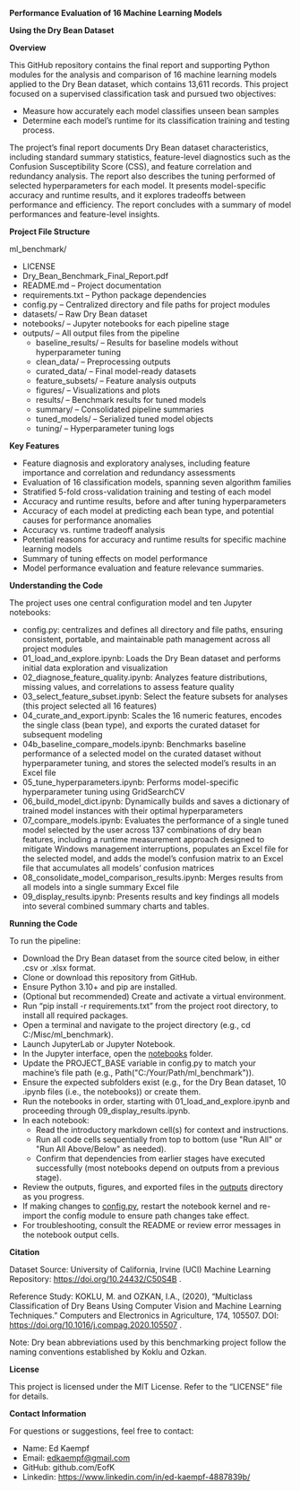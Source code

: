 __Performance Evaluation of 16 Machine Learning Models__

__Using the Dry Bean Dataset__

__Overview__

This GitHub repository contains the final report and supporting Python modules for the analysis and comparison of 16 machine learning models applied to the Dry Bean dataset, which contains 13,611 records\.  This project focused on a supervised classification task and pursued two objectives: 

- Measure how accurately each model classifies unseen bean samples
- Determine each model’s runtime for its classification training and testing process\.

The project’s final report documents Dry Bean dataset characteristics, including standard summary statistics, feature\-level diagnostics such as the Confusion Susceptibility Score \(CSS\),  and feature correlation and redundancy analysis\.  The report also describes the tuning performed of selected hyperparameters for each model\. It presents model\-specific accuracy and runtime results, and it explores tradeoffs between performance and efficiency\.  The report concludes with a summary of model performances and feature\-level insights\.

__Project File Structure__

 ml\_benchmark/

- LICENSE
- Dry\_Bean\_Benchmark\_Final\_Report\.pdf
- README\.md   – Project documentation
- requirements\.txt   – Python package dependencies
- config\.py   – Centralized directory and file paths for project modules
- datasets/   – Raw Dry Bean dataset
- notebooks/   – Jupyter notebooks for each pipeline stage
- outputs/   – All output files from the pipeline
	- baseline\_results/   – Results for baseline models without hyperparameter tuning
	- clean\_data/   – Preprocessing outputs
	- curated\_data/   – Final model\-ready datasets
	- feature\_subsets/   – Feature analysis outputs
	- figures/   – Visualizations and plots
	- results/   – Benchmark results for tuned models
	- summary/   – Consolidated pipeline summaries
	- tuned\_models/   – Serialized tuned model objects
	- tuning/   – Hyperparameter tuning logs

__Key Features__

- Feature diagnosis and exploratory analyses, including feature importance and correlation and redundancy assessments
- Evaluation of 16 classification models, spanning seven algorithm families
- Stratified 5\-fold cross\-validation training and testing of each model
- Accuracy and runtime results, before and after tuning hyperparameters
- Accuracy of each model at predicting each bean type, and potential causes for performance anomalies
- Accuracy vs\. runtime tradeoff analysis
- Potential reasons for accuracy and runtime results for specific machine learning models
- Summary of tuning effects on model performance
- Model performance evaluation and feature relevance summaries\.

__Understanding the Code__

The project uses one central configuration model and ten Jupyter notebooks:

- config\.py: centralizes and defines all directory and file paths, ensuring consistent, portable, and maintainable path management across all project modules
- 01\_load\_and\_explore\.ipynb: Loads the Dry Bean dataset and performs initial data exploration and visualization
- 02\_diagnose\_feature\_quality\.ipynb: Analyzes feature distributions, missing values, and correlations to assess feature quality
- 03\_select\_feature\_subset\.ipynb: Select the feature subsets for analyses \(this project selected all 16 features\)
- 04\_curate\_and\_export\.ipynb: Scales the 16 numeric features, encodes the single class \(bean type\), and exports the curated dataset for subsequent modeling
- 04b\_baseline\_compare\_models\.ipynb: Benchmarks baseline performance of a selected model on the curated dataset without hyperparameter tuning, and stores the selected model’s results in an Excel file
- 05\_tune\_hyperparameters\.ipynb: Performs model\-specific hyperparameter tuning using GridSearchCV
- 06\_build\_model\_dict\.ipynb: Dynamically builds and saves a dictionary of trained model instances with their optimal hyperparameters
- 07\_compare\_models\.ipynb: Evaluates the performance of a single tuned model selected by the user across 137 combinations of dry bean features, including a runtime measurement approach designed to mitigate Windows management interruptions, populates an Excel file for the selected model, and adds the model’s confusion matrix to an Excel file that accumulates all models’ confusion matrices
- 08\_consolidate\_model\_comparison\_results\.ipynb: Merges results from all models into a single summary Excel file
- 09\_display\_results\.ipynb: Presents results and key findings all models into several combined summary charts and tables\.

__Running the Code__

To run the pipeline:

- Download the Dry Bean dataset from the source cited below, in either \.csv or \.xlsx format\.
- Clone or download this repository from GitHub\.
- Ensure Python 3\.10\+ and pip are installed\.
- \(Optional but recommended\) Create and activate a virtual environment\.
- Run “pip install \-r requirements\.txt” from the project root directory, to install all required packages\.
- Open a terminal and navigate to the project directory \(e\.g\., cd C:/Misc/ml\_benchmark\)\.
- Launch JupyterLab or Jupyter Notebook\.
- In the Jupyter interface, open the [notebooks](vscode-file://vscode-app/c:/Users/Ed's%20HP%20Envy/AppData/Local/Programs/Microsoft%20VS%20Code/resources/app/out/vs/code/electron-browser/workbench/workbench.html) folder\.
- Update the PROJECT\_BASE variable in config\.py to match your machine’s file path \(e\.g\., Path\("C:/Your/Path/ml\_benchmark"\)\)\.
- Ensure the expected subfolders exist \(e\.g\., for the Dry Bean dataset, 10 \.ipynb files \(i\.e\., the notebooks\)\) or create them\.
- Run the notebooks in order, starting with 01\_load\_and\_explore\.ipynb and proceeding through 09\_display\_results\.ipynb\.
- In each notebook:
	- Read the introductory markdown cell\(s\) for context and instructions\.
	- Run all code cells sequentially from top to bottom \(use "Run All" or "Run All Above/Below" as needed\)\.
	- Confirm that dependencies from earlier stages have executed successfully \(most notebooks depend on outputs from a previous stage\)\.
- Review the outputs, figures, and exported files in the [outputs](vscode-file://vscode-app/c:/Users/Ed's%20HP%20Envy/AppData/Local/Programs/Microsoft%20VS%20Code/resources/app/out/vs/code/electron-browser/workbench/workbench.html) directory as you progress\.
- If making changes to [config\.py](vscode-file://vscode-app/c:/Users/Ed's%20HP%20Envy/AppData/Local/Programs/Microsoft%20VS%20Code/resources/app/out/vs/code/electron-browser/workbench/workbench.html), restart the notebook kernel and re\-import the config module to ensure path changes take effect\.
- For troubleshooting, consult the README or review error messages in the notebook output cells\.

__Citation__

Dataset Source: University of California, Irvine \(UCI\) Machine Learning Repository: [https://doi\.org/10\.24432/C50S4B](https://doi.org/10.24432/C50S4B) \.

Reference Study: KOKLU, M\. and OZKAN, I\.A\., \(2020\), “Multiclass Classification of Dry Beans Using Computer Vision and Machine Learning Techniques\.” Computers and Electronics in Agriculture, 174, 105507\. DOI: [https://doi\.org/10\.1016/j\.compag\.2020\.105507](https://doi.org/10.1016/j.compag.2020.105507) \.

Note: Dry bean abbreviations used by this benchmarking project follow the naming conventions established by Koklu and Ozkan\.

__License__

This project is licensed under the MIT License\.  Refer to the “LICENSE” file for details\.

__Contact Information__

For questions or suggestions, feel free to contact:

- Name: Ed Kaempf
- Email: [edkaempf@gmail\.com](mailto:edkaempf@gmail.com) 
- GitHub: github\.com/EofK 
- Linkedin: [https://www\.linkedin\.com/in/ed\-kaempf\-4887839b/](https://www.linkedin.com/in/ed-kaempf-4887839b/) 

